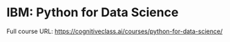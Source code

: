 # IBM: Python for Data Science
Full course URL: https://cognitiveclass.ai/courses/python-for-data-science/
